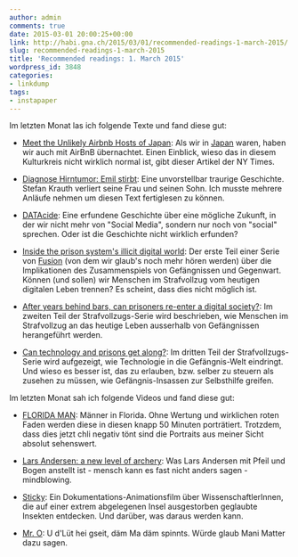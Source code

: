 ```yaml
---
author: admin
comments: true
date: 2015-03-01 20:00:25+00:00
link: http://habi.gna.ch/2015/03/01/recommended-readings-1-march-2015/
slug: recommended-readings-1-march-2015
title: 'Recommended readings: 1. March 2015'
wordpress_id: 3848
categories:
- linkdump
tags:
- instapaper
---
```


Im letzten Monat las ich folgende Texte und fand diese gut:




    
  * [Meet the Unlikely Airbnb Hosts of Japan](http://www.nytimes.com/2015/02/22/magazine/meet-the-unlikely-airbnb-hosts-of-japan.html?_r=1): Als wir in [Japan](http://habi.gna.ch/2014/06/09/nippon/) waren, haben wir auch mit AirBnB übernachtet. Einen Einblick, wieso das in diesem Kulturkreis nicht wirklich normal ist, gibt dieser Artikel der NY Times.

    
  * [Diagnose Hirntumor: Emil stirbt](http://www.zeit.de/2014/48/krebs-diagnose-kampf-verlust): Eine unvorstellbar traurige Geschichte. Stefan Krauth verliert seine Frau und seinen Sohn. Ich musste mehrere Anläufe nehmen um diesen Text fertiglesen zu können.

    
  * [DATAcide](https://www.adbusters.org/magazine/115/datacide-total-annihilation-life-we-know-it.html): Eine erfundene Geschichte über eine mögliche Zukunft, in der wir nicht mehr von "Social Media", sondern nur noch von "social" sprechen. Oder ist die Geschichte nicht wirklich erfunden?

    
  * [Inside the prison system's illicit digital world](http://fusion.net/story/41931/inside-the-prison-systems-illicit-digital-world/): Der erste Teil einer Serie von [Fusion](http://fusion.net/about-us/) (von dem wir glaub's noch mehr hören werden) über die Implikationen des Zusammenspiels von Gefängnissen und Gegenwart. Können (und sollen) wir Menschen im Strafvollzug vom heutigen digitalen Leben trennen? Es scheint, dass dies nicht möglich ist.

    
  * [After years behind bars, can prisoners re-enter a digital society?](http://fusion.net/story/42775/after-years-behind-bars-can-prisoners-re-enter-a-digital-world/): Im zweiten Teil der Strafvollzugs-Serie wird beschrieben, wie Menschen im Strafvollzug an das heutige Leben ausserhalb von Gefängnissen herangeführt werden.

    
  * [Can technology and prisons get along?](http://fusion.net/story/44209/can-technology-and-prisons-get-along/): Im dritten Teil der Strafvollzugs-Serie wird aufgezeigt, wie Technologie in die Gefängnis-Welt eindringt. Und wieso es besser ist, das zu erlauben, bzw. selber zu steuern als zusehen zu müssen, wie Gefängnis-Insassen zur Selbsthilfe greifen.



Im letzten Monat sah ich folgende Videos und fand diese gut:


    
  * [FLORIDA MAN](https://vimeo.com/118532076): Männer in Florida. Ohne Wertung und wirklichen roten Faden werden diese in diesen knapp 50 Minuten porträtiert. Trotzdem, dass dies jetzt chli negativ tönt sind die Portraits aus meiner Sicht absolut sehenswert.

    
  * [Lars Andersen: a new level of archery](https://www.youtube.com/watch?v=BEG-ly9tQGk): Was Lars Andersen mit Pfeil und Bogen anstellt ist - mensch kann es fast nicht anders sagen - mindblowing.

    
  * [Sticky](http://vimeo.com/76647062): Ein Dokumentations-Animationsfilm über WissenschaftlerInnen, die auf einer extrem abgelegenen Insel ausgestorben geglaubte Insekten entdecken. Und darüber, was daraus werden kann.

    
  * [Mr. O](https://vimeo.com/119183703): U d'Lüt hei gseit, däm Ma däm spinnts. Würde glaub Mani Matter dazu sagen.




